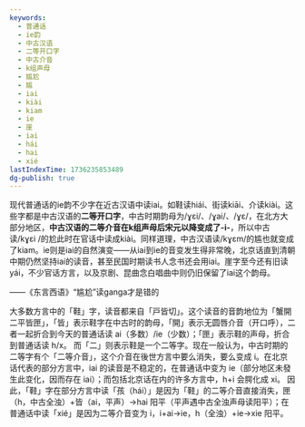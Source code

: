 ```yaml
---
keywords:
  - 普通话
  - ie韵
  - 中古汉语
  - 二等开口字
  - 中古介音
  - k组声母
  - 尴尬
  - 尴
  - iai
  - kiài
  - kiam
  - ie
  - 崖
  - iai
  - hái
  - hai
  - xié
lastIndexTime: 1736235853489
dg-publish: true
---
```


现代普通话的ie韵不少字在近古汉语中读iai。如鞋读hiái、街读kiāi、介读kiài。这些字都是中古汉语的**二等开口字**，中古时期韵母为/ɣɛi/、/ɣai/、/ɣɛ/，在北方大部分地区，**中古汉语的二等介音在k组声母后宋元以降变成了-i-**，所以中古读/kɣɛi /的尬此时在官话中读成kiài。同样道理，中古汉语读/kɣɛm/的尴也就变成了kiam。ie则是iai的自然演变——从iai到ie的音变发生得非常晚，北京话直到清朝中期仍然坚持iai的读音，甚至民国时期读书人念书还会用iai。崖字至今还有旧读yái，不少官话方言，以及京剧、昆曲念白唱曲中则仍旧保留了iai这个韵母。

——《东言西语》“尴尬”读ganga才是错的


大多数方言中的「鞋」字，读音都来自「戸皆切」。这个读音的音韵地位为「蟹開二平皆匣」，「皆」表示鞋字在中古时的韵母，「開」表示无圆唇介音（开口呼），二者一起折合到今天的普通话读 ai（多数）/ie（少数）；「匣」表示鞋的声母，折合到普通话读 h/x。
而「二」则表示鞋是一个二等字。现在一般认为，中古时期的二等字有个「二等介音」，这个介音在後世方言中要么消失，要么变成 i。在北京话代表的部分方言中，iai 的读音是不稳定的，在普通话中变为 ie（部分地区未發生此变化，因而存在 iai）；而包括北京话在内的许多方言中，h+i 会腭化成 xi。
因此，「鞋」字在部分方言中读「孩（hái）」是因为「鞋」的二等介音直接消失，匣（h，中古全浊）+皆（ai，平声）→hai 阳平（平声遇中古全浊声母读阳平）；在普通话中读「xié」是因为二等介音变为 i，i+ai→ie，h（全浊）+ie→xie 阳平。
